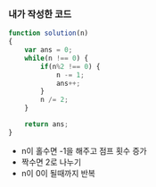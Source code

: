 ### 내가 작성한 코드

```jsx
function solution(n)
{
    var ans = 0;
    while(n !== 0) {
        if(n%2 !== 0) {
            n -= 1;
            ans++;
        }
        n /= 2;
    }

    return ans;
}
```

- n이 홀수면 -1을 해주고 점프 횟수 증가
- 짝수면 2로 나누기
- n이 0이 될때까지 반복